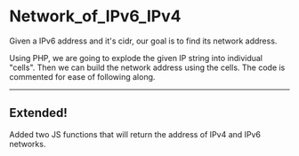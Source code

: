 # Network_of_IPv6_IPv4
Given a IPv6 address and it's cidr, our goal is to find its network address.

Using PHP, we are going to explode the given IP string into individual "cells". Then we can build the network address using the cells. The code is commented for ease of following along.

___
## Extended!

Added two JS functions that will return the address of IPv4 and IPv6 networks.
